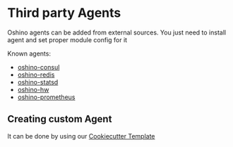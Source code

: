 Third party Agents
==================
Oshino agents can be added from external sources.
You just need to install agent and set proper module config for it

Known agents:
- [oshino-consul](https://github.com/CodersOfTheNight/oshino-consul)
- [oshino-redis](https://github.com/CodersOfTheNight/oshino-redis)
- [oshino-statsd](https://github.com/CodersOfTheNight/oshino-statsd)
- [oshino-hw](https://github.com/CodersOfTheNight/oshino-hw)
- [oshino-prometheus](https://github.com/CodersOfTheNight/oshino-prometheus)

Creating custom Agent
---------------------
It can be done by using our [Cookiecutter Template](https://github.com/CodersOfTheNight/oshino-cookiecutter)
